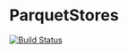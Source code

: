 # ParquetStores

[![Build Status](https://github.com/femtotrader/ParquetStores.jl/actions/workflows/CI.yml/badge.svg?branch=master)](https://github.com/femtotrader/ParquetStores.jl/actions/workflows/CI.yml?query=branch%3Amaster)
